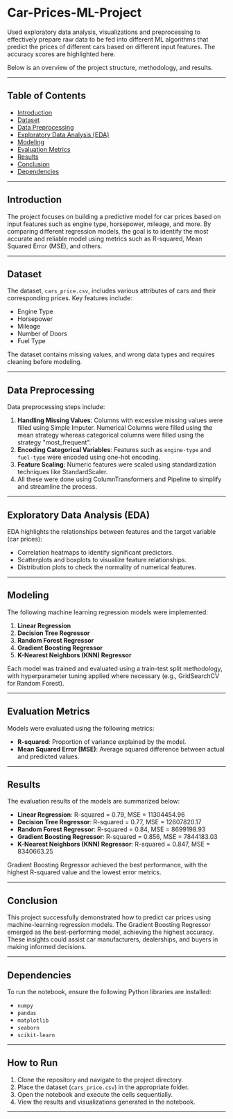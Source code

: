 # Car-Prices-ML-Project
Used exploratory data analysis, visualizations and preprocessing to effectively prepare raw data to be fed into different ML algorithms that predict the prices of different cars based on different input features. The accuracy scores are highlighted here.
 
Below is an overview of the project structure, methodology, and results.

---

## Table of Contents

- [Introduction](#introduction)
- [Dataset](#dataset)
- [Data Preprocessing](#data-preprocessing)
- [Exploratory Data Analysis (EDA)](#exploratory-data-analysis-eda)
- [Modeling](#modeling)
- [Evaluation Metrics](#evaluation-metrics)
- [Results](#results)
- [Conclusion](#conclusion)
- [Dependencies](#dependencies)

---

## Introduction

The project focuses on building a predictive model for car prices based on input features such as engine type, horsepower, mileage, and more. By comparing different regression models, the goal is to identify the most accurate and reliable model using metrics such as R-squared, Mean Squared Error (MSE), and others.

---

## Dataset

The dataset, `cars_price.csv`, includes various attributes of cars and their corresponding prices. Key features include:

- Engine Type
- Horsepower
- Mileage
- Number of Doors
- Fuel Type

The dataset contains missing values, and wrong data types and requires cleaning before modeling.

---

## Data Preprocessing

Data preprocessing steps include:

1. **Handling Missing Values**: Columns with excessive missing values were filled using Simple Imputer. Numerical Columns were filled using the mean strategy whereas categorical columns were filled using the strategy "most_frequent".
2. **Encoding Categorical Variables**: Features such as `engine-type` and `fuel-type` were encoded using one-hot encoding.
3. **Feature Scaling**: Numeric features were scaled using standardization techniques like StandardScaler.
4. All these were done using ColumnTransformers and Pipeline to simplify and streamline the process.

---

## Exploratory Data Analysis (EDA)

EDA highlights the relationships between features and the target variable (car prices):

- Correlation heatmaps to identify significant predictors.
- Scatterplots and boxplots to visualize feature relationships.
- Distribution plots to check the normality of numerical features.

---

## Modeling

The following machine learning regression models were implemented:

1. **Linear Regression**
2. **Decision Tree Regressor**
3. **Random Forest Regressor**
4. **Gradient Boosting Regressor**
5. **K-Nearest Neighbors (KNN) Regressor**

Each model was trained and evaluated using a train-test split methodology, with hyperparameter tuning applied where necessary (e.g., GridSearchCV for Random Forest).

---

## Evaluation Metrics

Models were evaluated using the following metrics:

- **R-squared**: Proportion of variance explained by the model.
- **Mean Squared Error (MSE)**: Average squared difference between actual and predicted values.
---

## Results

The evaluation results of the models are summarized below:

- **Linear Regression**: R-squared = 0.79, MSE = 11304454.96
- **Decision Tree Regressor**: R-squared = 0.77, MSE = 12607820.17
- **Random Forest Regressor**: R-squared = 0.84, MSE = 8699198.93
- **Gradient Boosting Regressor**: R-squared = 0.856, MSE = 7844183.03
- **K-Nearest Neighbors (KNN) Regressor**: R-squared = 0.847, MSE = 8340663.25

Gradient Boosting Regressor achieved the best performance, with the highest R-squared value and the lowest error metrics.

---

## Conclusion

This project successfully demonstrated how to predict car prices using machine-learning regression models. The Gradient Boosting Regressor emerged as the best-performing model, achieving the highest accuracy. These insights could assist car manufacturers, dealerships, and buyers in making informed decisions.

---

## Dependencies

To run the notebook, ensure the following Python libraries are installed:

- `numpy`
- `pandas`
- `matplotlib`
- `seaborn`
- `scikit-learn`

---

## How to Run

1. Clone the repository and navigate to the project directory.
2. Place the dataset (`cars_price.csv`) in the appropriate folder.
3. Open the notebook and execute the cells sequentially.
4. View the results and visualizations generated in the notebook.

---




